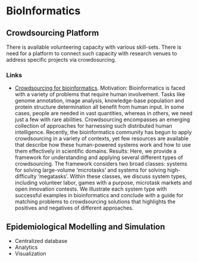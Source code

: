 # BioInformatics

## Crowdsourcing Platform

There is available volunteering capacity with various skill-sets. There is need for a platform to connect such capacity with research venues to address specific projects via crowdosurcing. 

### Links

* [Crowdsourcing for bioinformatics](https://academic.oup.com/bioinformatics/article/29/16/1925/201905). Motivation: Bioinformatics is faced with a variety of problems that require human involvement. Tasks like genome annotation, image analysis, knowledge-base population and protein structure determination all benefit from human input. In some cases, people are needed in vast quantities, whereas in others, we need just a few with rare abilities. Crowdsourcing encompasses an emerging collection of approaches for harnessing such distributed human intelligence. Recently, the bioinformatics community has begun to apply crowdsourcing in a variety of contexts, yet few resources are available that describe how these human-powered systems work and how to use them effectively in scientific domains. Results: Here, we provide a framework for understanding and applying several different types of crowdsourcing. The framework considers two broad classes: systems for solving large-volume ‘microtasks’ and systems for solving high-difficulty ‘megatasks’. Within these classes, we discuss system types, including volunteer labor, games with a purpose, microtask markets and open innovation contests. We illustrate each system type with successful examples in bioinformatics and conclude with a guide for matching problems to crowdsourcing solutions that highlights the positives and negatives of different approaches.

## Epidemiological Modelling and Simulation

* Centralized database
* Analytics
* Visualization